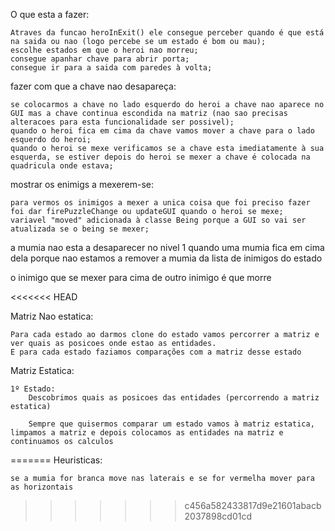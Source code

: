 O que esta a fazer:

	Atraves da funcao heroInExit() ele consegue perceber quando é que está na saida ou nao (logo percebe se um estado é bom ou mau);
	escolhe estados em que o heroi nao morreu;
	consegue apanhar chave para abrir porta;
	consegue ir para a saida com paredes à volta;
	
fazer com que a chave nao desapareça:

	se colocarmos a chave no lado esquerdo do heroi a chave nao aparece no GUI mas a chave continua escondida na matriz (nao sao precisas alteracoes para esta funcionalidade ser possivel);
	quando o heroi fica em cima da chave vamos mover a chave para o lado esquerdo do heroi;
	quando o heroi se mexe verificamos se a chave esta imediatamente à sua esquerda, se estiver depois do heroi se mexer a chave é colocada na quadricula onde estava;
	
mostrar os enimigs a mexerem-se:

    para vermos os inimigos a mexer a unica coisa que foi preciso fazer foi dar firePuzzleChange ou updateGUI quando o heroi se mexe;
    variavel "moved" adicionada à classe Being porque a GUI so vai ser atualizada se o being se mexer;

a mumia nao esta a desaparecer no nivel 1 quando uma mumia fica em cima dela porque nao estamos a remover a mumia da lista de inimigos do estado

o inimigo que se mexer para cima de outro inimigo é que morre

<<<<<<< HEAD

Matriz Nao estatica:
    
    Para cada estado ao darmos clone do estado vamos percorrer a matriz e ver quais as posicoes onde estao as entidades. 
    E para cada estado faziamos comparações com a matriz desse estado

Matriz Estatica:
    
    1º Estado:
        Descobrimos quais as posicoes das entidades (percorrendo a matriz estatica)
        
        Sempre que quisermos comparar um estado vamos à matriz estatica, limpamos a matriz e depois colocamos as entidades na matriz e continuamos os calculos        
        



=======
Heuristicas:
    
    se a mumia for branca move nas laterais e se for vermelha mover para as horizontais
>>>>>>> c456a582433817d9e21601abacb2037898cd01cd
